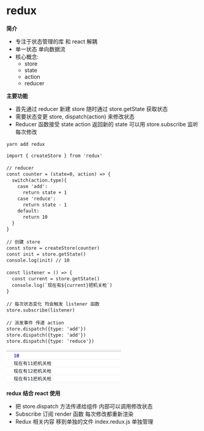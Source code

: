 # redux



**简介**

* 专注于状态管理的库 和 react 解耦
* 单一状态 单向数据流
* 核心概念: 
  * store
  * state
  * action 
  * reducer

**主要功能**

* 首先通过 reducer 新建 store 随时通过 store.getState 获取状态
* 需要状态变更 store, dispatch\(action\) 来修改状态
* Reducer 函数接受 state action 返回新的 state 可以用 store.subscribe 监听每次修改

```text
yarn add redux
```

```text
import { createStore } from 'redux'

// reducer
const counter = (state=0, action) => {
  switch(action.type){
    case 'add':
      return state + 1
    case 'reduce':
      return state - 1
    default:
      return 10
  }
}

// 创建 store
const store = createStore(counter)
const init = store.getState()
console.log(init) // 10

const listener = () => {
  const current = store.getState()
  console.log(`现在有${current}把机关枪`)
}

// 每次状态变化 均会触发 listener 函数
store.subscribe(listener)

// 派发事件 传递 action
store.dispatch({type: 'add'})
store.dispatch({type: 'add'})
store.dispatch({type: 'reduce'})
```

![](../.gitbook/assets/image.png)

**redux 结合 react 使用**

* 把 store.dispatch 方法传递给组件 内部可以调用修改状态
* Subscribe 订阅 render 函数 每次修改都重新渲染
* Redux 相关内容 移到单独的文件 index.redux.js 单独管理

